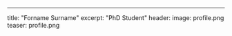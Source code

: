 ---
title: "Forname Surname"
excerpt: "PhD Student"
header:
  image: profile.png
  teaser: profile.png